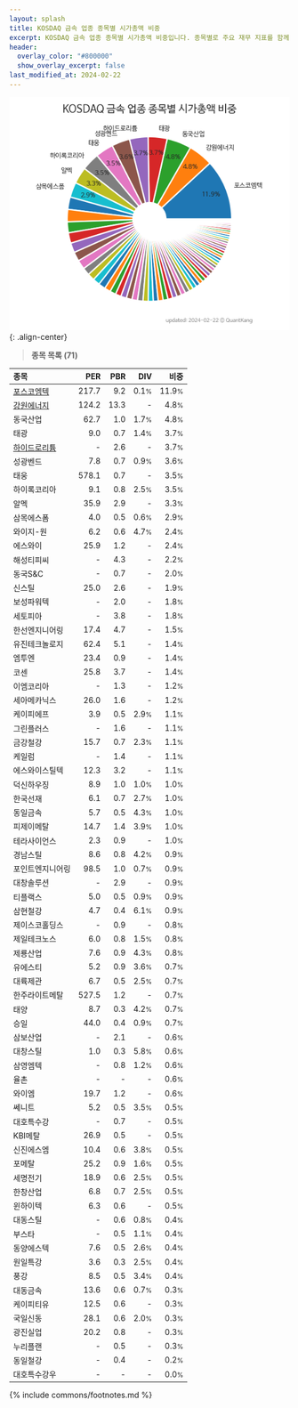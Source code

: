 ```yaml
---
layout: splash
title: KOSDAQ 금속 업종 종목별 시가총액 비중
excerpt: KOSDAQ 금속 업종 종목별 시가총액 비중입니다. 종목별로 주요 재무 지표를 함께 표시합니다.
header:
  overlay_color: "#800000"
  show_overlay_excerpt: false
last_modified_at: 2024-02-22
---
```



![KOSDAQ 금속 업종 종목별 시가총액 비중](/stats/sector/images/kosdaq_업종_금속_종목.png){: .align-center}


> **종목 목록 (71)**<a id="list"></a>

| **종목** | **PER** | **PBR** | **DIV** | **비중** |
| :------- | ------: | ------: | ------: | -------: |
| [포스코엠텍](/009520/) | 217.7 | 9.2 | 0.1<small>%</small> | 11.9<small>%</small> |
| [강원에너지](/114190/) | 124.2 | 13.3 | - | 4.8<small>%</small> |
| 동국산업 | 62.7 | 1.0 | 1.7<small>%</small> | 4.8<small>%</small> |
| 태광 | 9.0 | 0.7 | 1.4<small>%</small> | 3.7<small>%</small> |
| [하이드로리튬](/101670/) | - | 2.6 | - | 3.7<small>%</small> |
| 성광벤드 | 7.8 | 0.7 | 0.9<small>%</small> | 3.6<small>%</small> |
| 태웅 | 578.1 | 0.7 | - | 3.5<small>%</small> |
| 하이록코리아 | 9.1 | 0.8 | 2.5<small>%</small> | 3.5<small>%</small> |
| 알멕 | 35.9 | 2.9 | - | 3.3<small>%</small> |
| 삼목에스폼 | 4.0 | 0.5 | 0.6<small>%</small> | 2.9<small>%</small> |
| 와이지-원 | 6.2 | 0.6 | 4.7<small>%</small> | 2.4<small>%</small> |
| 에스와이 | 25.9 | 1.2 | - | 2.4<small>%</small> |
| 해성티피씨 | - | 4.3 | - | 2.2<small>%</small> |
| 동국S&C | - | 0.7 | - | 2.0<small>%</small> |
| 신스틸 | 25.0 | 2.6 | - | 1.9<small>%</small> |
| 보성파워텍 | - | 2.0 | - | 1.8<small>%</small> |
| 세토피아 | - | 3.8 | - | 1.8<small>%</small> |
| 한선엔지니어링 | 17.4 | 4.7 | - | 1.5<small>%</small> |
| 유진테크놀로지 | 62.4 | 5.1 | - | 1.4<small>%</small> |
| 엠투엔 | 23.4 | 0.9 | - | 1.4<small>%</small> |
| 코센 | 25.8 | 3.7 | - | 1.4<small>%</small> |
| 이엠코리아 | - | 1.3 | - | 1.2<small>%</small> |
| 세아메카닉스 | 26.0 | 1.6 | - | 1.2<small>%</small> |
| 케이피에프 | 3.9 | 0.5 | 2.9<small>%</small> | 1.1<small>%</small> |
| 그린플러스 | - | 1.6 | - | 1.1<small>%</small> |
| 금강철강 | 15.7 | 0.7 | 2.3<small>%</small> | 1.1<small>%</small> |
| 케일럼 | - | 1.4 | - | 1.1<small>%</small> |
| 에스와이스틸텍 | 12.3 | 3.2 | - | 1.1<small>%</small> |
| 덕신하우징 | 8.9 | 1.0 | 1.0<small>%</small> | 1.0<small>%</small> |
| 한국선재 | 6.1 | 0.7 | 2.7<small>%</small> | 1.0<small>%</small> |
| 동일금속 | 5.7 | 0.5 | 4.3<small>%</small> | 1.0<small>%</small> |
| 피제이메탈 | 14.7 | 1.4 | 3.9<small>%</small> | 1.0<small>%</small> |
| 테라사이언스 | 2.3 | 0.9 | - | 1.0<small>%</small> |
| 경남스틸 | 8.6 | 0.8 | 4.2<small>%</small> | 0.9<small>%</small> |
| 포인트엔지니어링 | 98.5 | 1.0 | 0.7<small>%</small> | 0.9<small>%</small> |
| 대창솔루션 | - | 2.9 | - | 0.9<small>%</small> |
| 티플랙스 | 5.0 | 0.5 | 0.9<small>%</small> | 0.9<small>%</small> |
| 삼현철강 | 4.7 | 0.4 | 6.1<small>%</small> | 0.9<small>%</small> |
| 제이스코홀딩스 | - | 0.9 | - | 0.8<small>%</small> |
| 제일테크노스 | 6.0 | 0.8 | 1.5<small>%</small> | 0.8<small>%</small> |
| 제룡산업 | 7.6 | 0.9 | 4.3<small>%</small> | 0.8<small>%</small> |
| 유에스티 | 5.2 | 0.9 | 3.6<small>%</small> | 0.7<small>%</small> |
| 대륙제관 | 6.7 | 0.5 | 2.5<small>%</small> | 0.7<small>%</small> |
| 한주라이트메탈 | 527.5 | 1.2 | - | 0.7<small>%</small> |
| 태양 | 8.7 | 0.3 | 4.2<small>%</small> | 0.7<small>%</small> |
| 승일 | 44.0 | 0.4 | 0.9<small>%</small> | 0.7<small>%</small> |
| 삼보산업 | - | 2.1 | - | 0.6<small>%</small> |
| 대창스틸 | 1.0 | 0.3 | 5.8<small>%</small> | 0.6<small>%</small> |
| 삼영엠텍 | - | 0.8 | 1.2<small>%</small> | 0.6<small>%</small> |
| 율촌 | - | - | - | 0.6<small>%</small> |
| 와이엠 | 19.7 | 1.2 | - | 0.6<small>%</small> |
| 쎄니트 | 5.2 | 0.5 | 3.5<small>%</small> | 0.5<small>%</small> |
| 대호특수강 | - | 0.7 | - | 0.5<small>%</small> |
| KBI메탈 | 26.9 | 0.5 | - | 0.5<small>%</small> |
| 신진에스엠 | 10.4 | 0.6 | 3.8<small>%</small> | 0.5<small>%</small> |
| 포메탈 | 25.2 | 0.9 | 1.6<small>%</small> | 0.5<small>%</small> |
| 세명전기 | 18.9 | 0.6 | 2.5<small>%</small> | 0.5<small>%</small> |
| 한창산업 | 6.8 | 0.7 | 2.5<small>%</small> | 0.5<small>%</small> |
| 윈하이텍 | 6.3 | 0.6 | - | 0.5<small>%</small> |
| 대동스틸 | - | 0.6 | 0.8<small>%</small> | 0.4<small>%</small> |
| 부스타 | - | 0.5 | 1.1<small>%</small> | 0.4<small>%</small> |
| 동양에스텍 | 7.6 | 0.5 | 2.6<small>%</small> | 0.4<small>%</small> |
| 원일특강 | 3.6 | 0.3 | 2.5<small>%</small> | 0.4<small>%</small> |
| 풍강 | 8.5 | 0.5 | 3.4<small>%</small> | 0.4<small>%</small> |
| 대동금속 | 13.6 | 0.6 | 0.7<small>%</small> | 0.3<small>%</small> |
| 케이피티유 | 12.5 | 0.6 | - | 0.3<small>%</small> |
| 국일신동 | 28.1 | 0.6 | 2.0<small>%</small> | 0.3<small>%</small> |
| 광진실업 | 20.2 | 0.8 | - | 0.3<small>%</small> |
| 누리플랜 | - | 0.5 | - | 0.3<small>%</small> |
| 동일철강 | - | 0.4 | - | 0.2<small>%</small> |
| 대호특수강우 | - | - | - | 0.0<small>%</small> |

{% include commons/footnotes.md %}